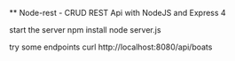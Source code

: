 ** Node-rest - CRUD REST Api with NodeJS and Express 4

start the server
	npm install
	node server.js

try some endpoints
	curl http://localhost:8080/api/boats



